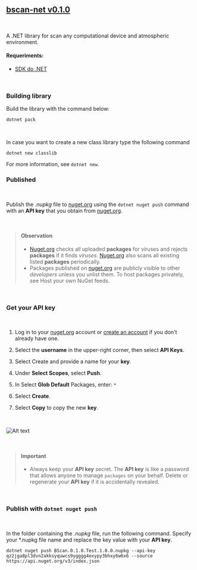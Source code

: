 ## [bscan-net v0.1.0](https://www.nuget.org/packages/BScan.0.1.0)

<br>

A .NET library for scan any computational device and atmospheric environment.

#### Requeriments:

- [SDK do .NET](https://www.microsoft.com/net/download)

<br>

### Building library

Build the library with the command below:

```
dotnet pack
```

<br>


In case you want to create a new class library type the following command

```
dotnet new classlib
```

For more information, see `dotnet new`.


### Published

<br>

Publish the *.nupkg* file to [nuget.org](https://nuget.org/) using the `dotnet nuget push` command with an **API key** that you obtain from [nuget.org](https://nuget.org/).

<br>

> #### Observation
>
> - [Nuget.org](https://nuget.org/) checks all uploaded **packages** for viruses and rejects **packages** if it finds *viruses*. [Nuget.org](https://nuget.org/) also scans all existing listed **packages** periodically.
> - Packages published on [nuget.org](https://nuget.org/) are publicly visible to other *developers* unless you unlist them. To host packages privately, see Host your own NuGet feeds.
>
>

<br>

### Get your API key

<br>

1. Log in to your [nuget.org](https://www.nuget.org/) account or [create an account](https://learn.microsoft.com/pt-br/nuget/nuget-org/individual-accounts#add-a-new-individual-account) if you don't already have one.

2. Select the **username** in the upper-right corner, then select **API Keys**.

3. Select Create and provide a name for your **key**.

4. Under **Select Scopes**, select **Push**.

5. In Select **Glob Default** Packages, enter: `*`
 
6. Select **Create**.

7. Select **Copy** to copy the new **key**.

<br>

![Alt text](https://learn.microsoft.com/pt-br/nuget/quickstart/media/qs-create-api-key.png "api-key-nuget")

<br>

> #### Important
>
> - Always keep your **API key** secret. The **API key** is like a password that allows anyone to manage `packages` on your behalf. Delete or regenerate your **API key** if it is accidentally revealed.
>

<br>

### Publish with `dotnet nuget push`

<br>

In the folder containing the *.nupkg* file, run the following command. Specify your *.nupkg file name and replace the key value with your **API key**.

```
dotnet nuget push BScan.0.1.0.Test.1.0.0.nupkg --api-key qz2jga8pl3dvn2akksyquwcs9ygggg4exypy3bhxy6w6x6 --source https://api.nuget.org/v3/index.json
```
